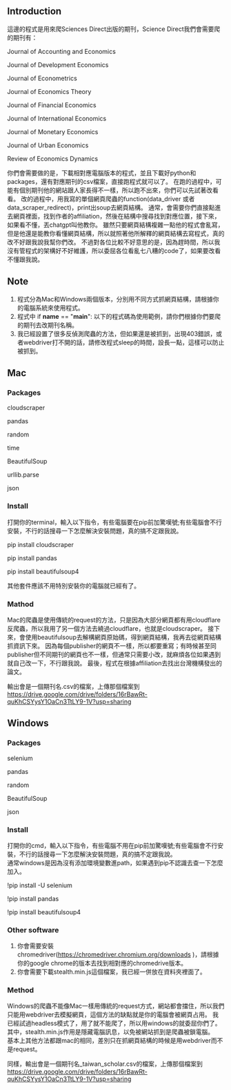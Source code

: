 ## Introduction
這邊的程式是用來爬Sciences Direct出版的期刊，Science Direct我們會需要爬的期刊有：

Journal of Accounting and Economics

Journal of Development Economics 

Journal of Econometrics

Journal of Economics Theory

Journal of Financial Economics

Journal of International Economics 

Journal of Monetary Economics

Journal of Urban Economics

Review of Economics Dynamics

你們會需要做的是，下載相對應電腦版本的程式，並且下載好python和packages，還有對應期刊的csv檔案，直接跑程式就可以了。
在跑的過程中，可能有個別期刊他的網站跟人家長得不一樣，所以跑不出來，你們可以先試著改看看。
改的過程中，用我寫的單個網頁爬蟲的function(data_driver 或者 data_scraper_redirect)，print出soup去網頁結構。
通常，會需要你們直接點進去網頁裡面，找到作者的affiliation，然後在結構中搜尋找到對應位置，接下來，如果看不懂，丟chatgpt叫他教你。
雖然只要網頁結構複雜一點他的程式會亂寫，但是他還是能教你看懂網頁結構，所以就照著他所解釋的網頁結構去寫程式，真的改不好跟我說我幫你們改。
不過對各位比較不好意思的是，因為趕時間，所以我沒有管程式的架構好不好維護，所以委屈各位看亂七八糟的code了，如果要改看不懂跟我說。
## Note
1. 程式分為Mac和Windows兩個版本，分別用不同方式抓網頁結構，請根據你的電腦系統來使用程式。
2. 程式中 if __name__ == "__main__": 以下的程式碼為使用範例，請你們根據你們要爬的期刊去改期刊名稱。
3. 我已經設置了很多反偵測爬蟲的方法，但如果還是被抓到，出現403錯誤，或者webdriver打不開的話，請修改程式sleep的時間，設長一點，這樣可以防止被抓到。
## Mac 
### Packages
cloudscraper

pandas

random

time

BeautifulSoup


urllib.parse

json
### Install
打開你的terminal，輸入以下指令，有些電腦要在pip前加驚嘆號;有些電腦會不行安裝，不行的話搜尋一下怎麼解決安裝問題，真的搞不定跟我說。

pip install cloudscraper

pip install pandas

pip install beautifulsoup4

其他套件應該不用特別安裝你的電腦就已經有了。
### Mathod
Mac的爬蟲是使用傳統的request的方法，只是因為大部分網頁都有用cloudflare反爬蟲，所以我用了另一個方法去繞過cloudflare，也就是cloudscraper。
接下來，會使用beautifulsoup去解構網頁原始碼，得到網頁結構，我再去從網頁結構抓資訊下來。
因為每個publisher的網頁不一樣，所以都要重寫；有時候甚至同publisher但不同期刊的網頁也不一樣，但通常只需要小改，就麻煩各位如果遇到就自己改一下，不行跟我說。
最後，程式在根據affiliation去找出台灣機構發出的論文。

輸出會是一個期刊名.csv的檔案，上傳那個檔案到 https://drive.google.com/drive/folders/16rBawRt-quKhCSYysY1OaCn3TtLY9-1V?usp=sharing
## Windows
### Packages

selenium

pandas

random

BeautifulSoup

json
### Install
打開你的cmd，輸入以下指令，有些電腦不用在pip前加驚嘆號;有些電腦會不行安裝，不行的話搜尋一下怎麼解決安裝問題，真的搞不定跟我說。<br>
通常windows是因為沒有添加環境變數進path，如果遇到pip不認識去查一下怎麼加入。

!pip install -U selenium

!pip install pandas

!pip install beautifulsoup4

### Other software
1. 你會需要安裝chromedriver(https://chromedriver.chromium.org/downloads )，請根據你的google chrome的版本去找到相對應的chromedrive版本。
2. 你會需要下載stealth.min.js這個檔案，我已經一併放在資料夾裡面了。
### Method
Windows的爬蟲不能像Mac一樣用傳統的request方式，網站都會擋住，所以我們只能用webdriver去模擬網頁，這個方法的缺點就是你的電腦會被網頁占用。
我已經試過headless模式了，用了就不能爬了，所以用windows的就委屈你們了。<br>
其中，stealth.min.js作用是隱藏電腦訊息，以免被網站抓到是爬蟲被鎖電腦。<br>
基本上其他方法都跟mac的相同，差別只在抓網頁結構的時候是用webdriver而不是request。

同樣，輸出會是一個期刊名_taiwan_scholar.csv的檔案，上傳那個檔案到 https://drive.google.com/drive/folders/16rBawRt-quKhCSYysY1OaCn3TtLY9-1V?usp=sharing

